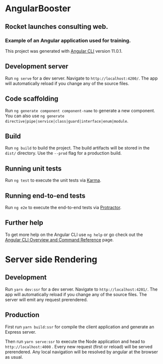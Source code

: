 # AngularBooster

## Rocket launches consulting web.
### Example of an Angular application used for training.


This project was generated with [Angular CLI](https://github.com/angular/angular-cli) version 11.0.1.

## Development server

Run `ng serve` for a dev server. Navigate to `http://localhost:4200/`. The app will automatically reload if you change any of the source files.

## Code scaffolding

Run `ng generate component component-name` to generate a new component. You can also use `ng generate directive|pipe|service|class|guard|interface|enum|module`.

## Build

Run `ng build` to build the project. The build artifacts will be stored in the `dist/` directory. Use the `--prod` flag for a production build.

## Running unit tests

Run `ng test` to execute the unit tests via [Karma](https://karma-runner.github.io).

## Running end-to-end tests

Run `ng e2e` to execute the end-to-end tests via [Protractor](http://www.protractortest.org/).

## Further help

To get more help on the Angular CLI use `ng help` or go check out the [Angular CLI Overview and Command Reference](https://angular.io/cli) page.

# Server side Rendering

## Development

Run `yarn dev:ssr` for a dev server. Navigate to `http://localhost:4201/`. The app will automatically reload if you change any of the source files. The server will emit any request prerendered.

## Production

First run `yarn build:ssr` for compile the client application and generate an Express server.

Then run `yarn serve:ssr` to execute the Node application and head to `http://localhost:4000` . Every new request (first or reload) will be served prerendered. Any local navigation will be resolved by angular at the browser as usual.
